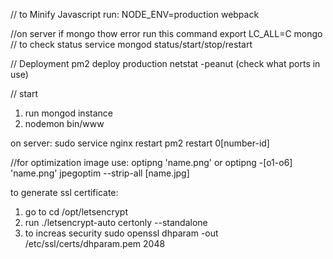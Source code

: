 // to Minify Javascript run:
NODE_ENV=production webpack

//on server if mongo thow error run this command
export LC_ALL=C
mongo
// to check status
service mongod status/start/stop/restart

// Deployment
pm2 deploy production
netstat -peanut (check what ports in use)

// start
1. run mongod instance
2. nodemon bin/www

on server:
sudo service nginx restart
pm2 restart 0[number-id]

//for optimization image use:
optipng 'name.png' or optipng -[o1-o6] 'name.png'
jpegoptim --strip-all [name.jpg]

to generate ssl certificate:
1) go to cd /opt/letsencrypt
2) run ./letsencrypt-auto certonly --standalone
3) to increas security sudo openssl dhparam -out /etc/ssl/certs/dhparam.pem 2048

